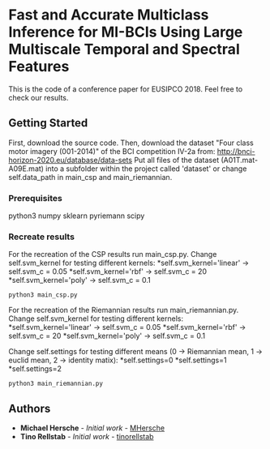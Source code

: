 # Fast and Accurate Multiclass Inference for MI-BCIs Using Large Multiscale Temporal and Spectral Features

This is the code of a conference paper for EUSIPCO 2018. Feel free to check our results. 

## Getting Started

First, download the source code.
Then, download the dataset "Four class motor imagery (001-2014)" of the BCI competition IV-2a from: http://bnci-horizon-2020.eu/database/data-sets
Put all files of the dataset (A01T.mat-A09E.mat) into a subfolder within the project called 'dataset' or change self.data_path in main_csp and main_riemannian. 

### Prerequisites

python3
numpy
sklearn
pyriemann
scipy


### Recreate results

For the recreation of the CSP results run main_csp.py. 
Change self.svm_kernel for testing different kernels:
*self.svm_kernel='linear'  -> self.svm_c = 0.05
*self.svm_kernel='rbf'     -> self.svm_c = 20
*self.svm_kernel='poly'    -> self.svm_c = 0.1

```
python3 main_csp.py
```
For the recreation of the Riemannian results run main_riemannian.py. 
Change self.svm_kernel for testing different kernels:
*self.svm_kernel='linear'  -> self.svm_c = 0.05
*self.svm_kernel='rbf'     -> self.svm_c = 20
*self.svm_kernel='poly'    -> self.svm_c = 0.1

Change self.settings for testing different means (0 -> Riemannian mean, 1 -> euclid mean, 2 -> identity matix):
*self.settings=0
*self.settings=1
*self.settings=2

```
python3 main_riemannian.py
```

## Authors

* **Michael Hersche** - *Initial work* - [MHersche](https://github.com/MHersche)
* **Tino Rellstab** - *Initial work* - [tinorellstab](https://github.com/tinorellstab)
